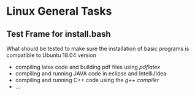 # Linux General Tasks

## Test Frame for install.bash

What should be tested to make sure the installation of basic programs is compatible to Ubuntu 18.04 version

* compiling latex code and building pdf files using *pdflatex*
* compiling and running JAVA code in eclipse and IntelliJIdea
* compiling and running C++ code using the *g++ compiler*
* ...
